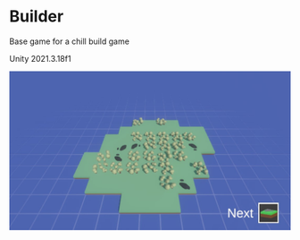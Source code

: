 # Builder
Base game for a chill build game

Unity 2021.3.18f1

![alt text](https://github.com/pampou/Builder/blob/main/preview.jpg?raw=true)
